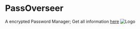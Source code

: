 # PassOverseer
A encrypted Password Manager;
Get all information [here](https://ghannesde.sytes.net/PassOverseer/)
![Logo](https://user-images.githubusercontent.com/85100333/207135359-a0002448-6fb0-47a1-b845-488e3ca7cc56.png)
